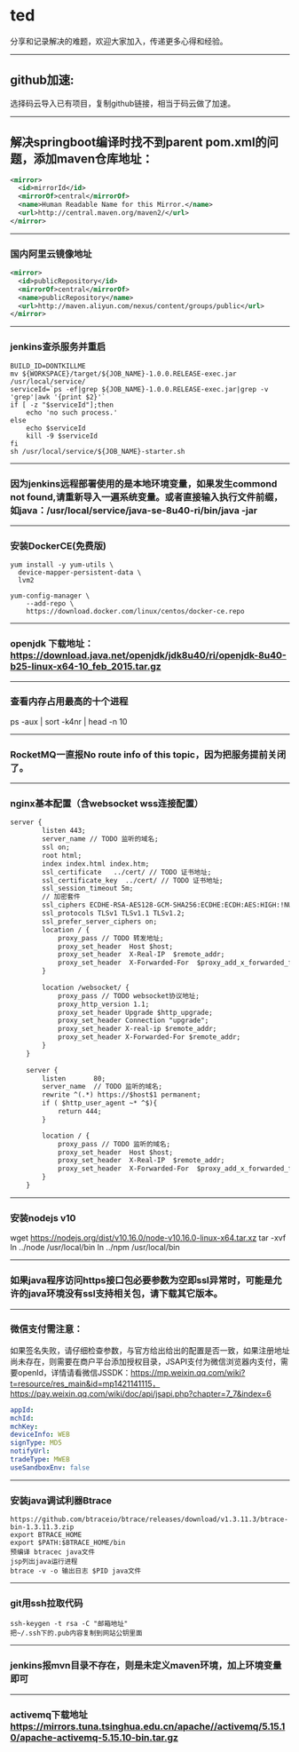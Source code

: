 # ted
分享和记录解决的难题，欢迎大家加入，传递更多心得和经验。

---

## github加速:

选择码云导入已有项目，复制github链接，相当于码云做了加速。

---

## 解决springboot编译时找不到parent pom.xml的问题，添加maven仓库地址：
``` xml
<mirror>
  <id>mirrorId</id>
  <mirrorOf>central</mirrorOf>
  <name>Human Readable Name for this Mirror.</name>
  <url>http://central.maven.org/maven2/</url>
</mirror>
```

---

### 国内阿里云镜像地址
```xml
<mirror>
  <id>publicRepository</id>
  <mirrorOf>central</mirrorOf>
  <name>publicRepository</name>
  <url>http://maven.aliyun.com/nexus/content/groups/public</url>
</mirror>
```

---

### jenkins查杀服务并重启
```shell
BUILD_ID=DONTKILLME
mv ${WORKSPACE}/target/${JOB_NAME}-1.0.0.RELEASE-exec.jar /usr/local/service/
serviceId=`ps -ef|grep ${JOB_NAME}-1.0.0.RELEASE-exec.jar|grep -v 'grep'|awk '{print $2}'`
if [ -z "$serviceId"];then
	echo 'no such process.'
else
    echo $serviceId
    kill -9 $serviceId
fi
sh /usr/local/service/${JOB_NAME}-starter.sh
```

---

### 因为jenkins远程部署使用的是本地环境变量，如果发生commond not found,请重新导入一遍系统变量。或者直接输入执行文件前缀，如java：/usr/local/service/java-se-8u40-ri/bin/java -jar

---

### 安装DockerCE(免费版)


```shell
yum install -y yum-utils \
  device-mapper-persistent-data \
  lvm2
  
yum-config-manager \
    --add-repo \
    https://download.docker.com/linux/centos/docker-ce.repo  
```

---

### openjdk 下载地址：https://download.java.net/openjdk/jdk8u40/ri/openjdk-8u40-b25-linux-x64-10_feb_2015.tar.gz

---

### 查看内存占用最高的十个进程
ps -aux | sort -k4nr | head -n 10

---

### RocketMQ一直报No route info of this topic，因为把服务提前关闭了。

---

### nginx基本配置（含websocket wss连接配置）

```xml
server {
		listen 443;
		server_name // TODO 监听的域名;
		ssl on;
		root html;
		index index.html index.htm;
		ssl_certificate   ../cert/ // TODO 证书地址;
		ssl_certificate_key  ../cert/ // TODO 证书地址;
		ssl_session_timeout 5m;
		// 加密套件
		ssl_ciphers ECDHE-RSA-AES128-GCM-SHA256:ECDHE:ECDH:AES:HIGH:!NULL:!aNULL:!MD5:!ADH:!RC4;
		ssl_protocols TLSv1 TLSv1.1 TLSv1.2;
		ssl_prefer_server_ciphers on;
		location / {
          	proxy_pass // TODO 转发地址;
          	proxy_set_header  Host $host;
          	proxy_set_header  X-Real-IP  $remote_addr;
          	proxy_set_header  X-Forwarded-For  $proxy_add_x_forwarded_for;
        }
		
		location /websocket/ {
			proxy_pass // TODO websocket协议地址;
			proxy_http_version 1.1;
			proxy_set_header Upgrade $http_upgrade;
			proxy_set_header Connection "upgrade";
			proxy_set_header X-real-ip $remote_addr;
			proxy_set_header X-Forwarded-For $remote_addr;
		}
	}
	
	server {
        listen       80;
        server_name  // TODO 监听的域名; 
		rewrite ^(.*) https://$host$1 permanent;
		if ( $http_user_agent ~* ^$){
			return 444;
		}

        location / {
          	proxy_pass // TODO 监听的域名;
          	proxy_set_header  Host $host;
          	proxy_set_header  X-Real-IP  $remote_addr;
          	proxy_set_header  X-Forwarded-For  $proxy_add_x_forwarded_for;
        }
    }
```

---

### 安装nodejs v10
wget  https://nodejs.org/dist/v10.16.0/node-v10.16.0-linux-x64.tar.xz
tar -xvf 
ln ../node /usr/local/bin
ln ../npm /usr/local/bin

---

### 如果java程序访问https接口包必要参数为空即ssl异常时，可能是允许的java环境没有ssl支持相关包，请下载其它版本。

---

### 微信支付需注意：

如果签名失败，请仔细检查参数，与官方给出给出的配置是否一致，如果注册地址尚未存在，则需要在商户平台添加授权目录，JSAPI支付为微信浏览器内支付，需要openId，详情请看微信JSSDK：https://mp.weixin.qq.com/wiki?t=resource/res_main&id=mp1421141115，
https://pay.weixin.qq.com/wiki/doc/api/jsapi.php?chapter=7_7&index=6
```yml
appId: 
mchId: 
mchKey: 
deviceInfo: WEB
signType: MD5
notifyUrl: 
tradeType: MWEB
useSandboxEnv: false
```

---

### 安装java调试利器Btrace

```shell
https://github.com/btraceio/btrace/releases/download/v1.3.11.3/btrace-bin-1.3.11.3.zip
export BTRACE_HOME 
export $PATH:$BTRACE_HOME/bin
预编译 btracec java文件
jsp列出java运行进程
btrace -v -o 输出日志 $PID java文件
```

---

### git用ssh拉取代码

```shell
ssh-keygen -t rsa -C "邮箱地址"
把~/.ssh下的.pub内容复制到网站公钥里面
```

---

### jenkins报mvn目录不存在，则是未定义maven环境，加上环境变量即可

---

### activemq下载地址 https://mirrors.tuna.tsinghua.edu.cn/apache//activemq/5.15.10/apache-activemq-5.15.10-bin.tar.gz

